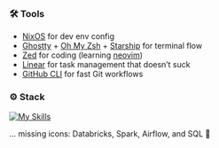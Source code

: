 ### 🛠 Tools

- [NixOS](https://nixos.org/) for dev env config
- [Ghostty](https://ghostty.org/) + [Oh My Zsh](https://ohmyz.sh/) + [Starship](https://starship.rs/) for terminal flow
- [Zed](https://zed.dev/) for coding (learning [neovim](https://neovim.io/))
- [Linear](https://linear.app/) for task management that doesn’t suck
- [GitHub CLI](https://cli.github.com/) for fast Git workflows

### ⚙️ Stack

[![My Skills](https://skillicons.dev/icons?i=ts,python,go,svelte,tailwind,firebase,mongodb,aws,bash,deno,docker,elasticsearch,fastapi,grafana,graphql,kafka,kubernetes,latex,lua,md,prometheus,terraform,github,vercel)](https://skillicons.dev)

... missing icons: Databricks, Spark, Airflow, and SQL 🚀
